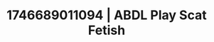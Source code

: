 ---
categories:
- Erotic surprise
- AI-generated
- Sapphic desires
- Erotic escapism
- ASMR
- Erotic tension
- Cosplay
- Eclectic erotica
image: /assets/images/1746689011094.jpg
layout: post
seo:
  description: Featured content with high-quality ABDL Play, Scat Fetish. HD images
    available.
  keywords: ABDL Play, Scat Fetish
  og_image: /assets/images/1746689011094.jpg
  schema_type: VisualArtwork
tags:
- ABDL Play
- Scat Fetish
- '#1746689011094'
title: 1746689011094 | ABDL Play Scat Fetish
---
